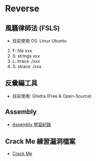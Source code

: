 # Reverse

## 風騷律師法 (FSLS)

- 目前使用 OS: Linux Ubuntu

1. F: file xxx
2. S: strings xxx
3. L: ltrace ./xxx
4. S: strace ./xxx

## 反彙編工具

- 目前使用: Ghidra (Free & Open-Source)

## Assembly

- [Assembly 學習紀錄](https://github.com/JustinHsu1019/Computer-Science-Study-Notes/tree/main/Assembly)

## Crack Me 練習漏洞檔案

- [Crack Me](https://crackmes.one)
